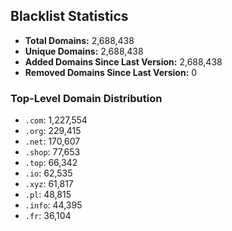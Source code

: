 ## Blacklist Statistics

- **Total Domains:** 2,688,438
- **Unique Domains:** 2,688,438
- **Added Domains Since Last Version:** 2,688,438
- **Removed Domains Since Last Version:** 0

### Top-Level Domain Distribution

-  `.com`: 1,227,554
-  `.org`: 229,415
-  `.net`: 170,607
-  `.shop`: 77,653
-  `.top`: 66,342
-  `.io`: 62,535
-  `.xyz`: 61,817
-  `.pl`: 48,815
-  `.info`: 44,395
-  `.fr`: 36,104
